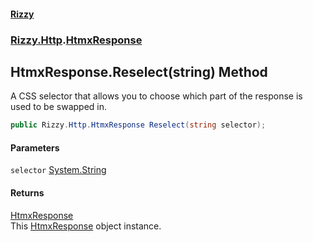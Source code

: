 #### [Rizzy](index 'index')
### [Rizzy.Http](Rizzy.Http 'Rizzy.Http').[HtmxResponse](Rizzy.Http.HtmxResponse 'Rizzy.Http.HtmxResponse')

## HtmxResponse.Reselect(string) Method

A CSS selector that allows you to choose which part of the response is used to be swapped in.

```csharp
public Rizzy.Http.HtmxResponse Reselect(string selector);
```
#### Parameters

<a name='Rizzy.Http.HtmxResponse.Reselect(string).selector'></a>

`selector` [System.String](https://docs.microsoft.com/en-us/dotnet/api/System.String 'System.String')

#### Returns
[HtmxResponse](Rizzy.Http.HtmxResponse 'Rizzy.Http.HtmxResponse')  
This [HtmxResponse](Rizzy.Http.HtmxResponse 'Rizzy.Http.HtmxResponse') object instance.